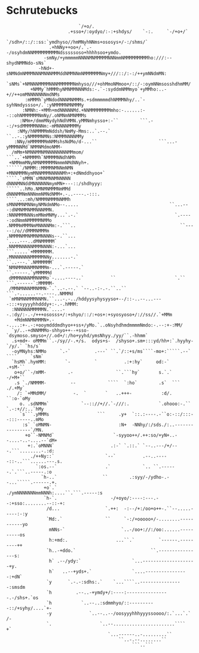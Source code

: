 # Schrutebucks

                               `/+o/.
                           .+sso+/:oydyo/:-:+shdys/    `-:.     `-/+o+/`
                       `/sdh+/::/::ss:`ymdhyso//hmMNyhNNms+ososys+/-:/shms/`
                    .+hNNy++oo+/.`.--/osyhdmNNMMMMMMMMMNdsssssoso+hhhhsoo+ymdo.
                  -smNy/+ymmmmmNNNNMNMMMMMNNNmmNMMMMMMMMMho:///:--shydNMMNdo-sNs`
                -hNd+-sNMNdmNMMMNNNMNNNMMMddNMMNNmNMMMMMMNmy+///::/:-:/++ymNNdmMN:
              `sNMs`+NMNNNMMMMNNNMMMMMMNmhyso///+ohMmoNMmoo+/::/-:oymNNmsosshdhmMM/
             +NMMy`hMMMhyNMNMMNNNMds:-.`-:syddmNMMmyo`+yMMho:..-+//++omMNNNNNNNmdNMs
           :mMMMh`yMNdodNNNMNMMMs.+sdmmmmmdhNMMMNhy/..`-syhNmdyssso+/.`:yNMMMMNMNMMMy
          :NMNh:-+MMh+mdNNNNNMd.+NNMMMMMMMMmho:-......:--::ohNMMMMMMNmNy/.oNMNmNMNMMMs
         :NMm+/dmmMNydyhNdhMMN.yMMNmhysso+:-``        ```.--:/+sdMMMMMNNNm:-mMNNNNMMMMy
        :NMy/hNMMMMmNddsh/NmMy-Mms:..`.--.`                ``..-.:yNMMMMNMNs:NMMMNNNNMMy
       :NNy/mMMMMMMmNMMshsNdMo/d-...``                       ```...-yMMMNNMd`NMMNMdmoNMM-
      /mMm+NMNNMMNMNNNNNNNNMMmom/                              ```..`+NMMMMh`NMMMMNNdhNMh
     +NMMmmMNyNMNMMMMMNmmmNMdNNyh+.                             ``````/NMMM::MMMMNMNNmNMN
    +MNNMMMNymMNNMMMNNNNNMh+:+dNmddhyoo+`                        ````.`sMMN`sMNNMNNMNNNNN
    dNNNMNNddMNNNNNNmymMN+---::/shdhyyy:                         `````..hMo.NMNMNMMMNmMMd
    dNNNMMNmNNNmmNMNdNMM+.-..----.-:::.                          ````...:mh/NMMMNMMMNNMMh
    sMNNMMNMNNmyNMNdmNMo--.....                                  ``...---:dNMNMMNMMNNNMMN.
    :NNNMMMNNNsmMNmMNMy...`.-.`                                    `.-----:odNmmNMMMMMNMMo
    .NMMMmMMMNmMNNNNMm:-.```..                                       ``-----:/o//dMMMNMMMm
    .NMMMNMMNMMNMNNNNs--.``...                                          `....---..dMNMMMMM`
    .NNMMNNNNNMMMNNNN:-...`...                                           ```.....`+MMMMMMM.
    .MNNNNNNNMMMMMNNy.......-.`                                          ``..---.`.NMMMMMM`
    `NMNMMNNNMMNMMMm-...`.-----.`                                        ``.-----.`yMMMMMd
     dMMMNNNNMMNNMMo`-....----..`          ``                      `.`` ```.------`:MMMMM-
     /MMNMNNNMMNMMN-`.`..-.--.` `--..-:-.-.``..``               ```.-......--.----..NMMMd
     `mMNMNNMMMNNMN.``...-.-../hddyysyhysyyso+--/::-..--...----:::+syyyyhhdddy+:-.-.hMMM:
      :NNNNNNMMMMMN.`....--.:dy/:-.-/+++ososss+/:+shyo/::/:+os+:+syosyoso+/://ss//.`+MMm
       +MdmNNMNMMMN+.--....:+-.-:+ooymdddmdhyo++ss+/yMo.`..oNsyhdhmdmmmmNmdo:-.--:+-:MM/
      `y/..-+dNNMMMo-shhyo++--+sso-`dsymoso.smyso+//.od+/:/ho+yyhd/ymsNhyy./yy/``.-hhmm`
      .s+md+- oMMMm``.-/sy//-.+/s.  odys+s-  /shyso+.sm+:::yd/hh+:`.hyyhy- `/y/.` `hs/s`
      -oyMNyhs:NMMo     `.-`         .---` ``.`/::+s/ms````-mo+:`````.--` ````     `sNm`
      `hsMh`.hymMM:       `-         `          .:+:hy`     od:-`                  .+sM-``
       o+o/``-/mMM-        .-                ``.```hy`       s.`.`                 -/+M+``
       .s `./NMMMM-         --            ````  `:ho`        .s`  ```             ./.+My`
        /: `+MMdMM/          -.  `       `   ..+++-           :d/.             ``:o-`oMy
         o. .sdNMMm`            `--:://+//.`-///:.           `.ohooo:-.`` `.-:+//:..`hMy
         `s```.yMMMs                  ```     .y+  `::.:----.-``o:-::/:::--:::-----..mMo
          :s` `oMNMN-                         :N+  -NNhy/:/sds./:..----------------`/MN.
           +o``-NMNMd`                      `-syyoo++/.++:so/+yN+..--....-..-....--`dM+
            +:.`oMNNN`                     .:-` `.::.` `--..---/+/---.```........-.:d:
             ./++Ny::`                   `--`          .--..-----::-..```......---.s.
               `:os.--`                  .`            `.. ``.------.`.```..-----.:o
                 `h-..`                 ``        .:syy/-/ydho-.--...`````.------.+.
                  +o`.`                        ./ymNNNNNNNmmNNNh:....``.```.-----:s
                  `h-`.                    -/+oyo/:----:---.--:+sso:........--::-+:
                   /d...                 `.++:  -:--/+:/oo+o++-.``--.....-----:-:y
                   `Md:.`                ``     `-:/+ooooo+/-........-----------yo
                    mNNs-`                     `..-/oo+://:/oo:......----------os
                    h:+md:.                  ...``.`         `------.---------++
                   `h..-+ddo.`                            ``.----------------s:
                    h` .--/ydy:`                   `...--------------------+y.
                    h`   ..--+yds+.`               `....----------------:+dN`
                   `y      `.-.-:sdhs:.`    `...````..----------------:smsdm
                   `h         .--..-+ymdy+/:----:----------------.-/shs+.`os
                   `h           `..--..:sdmmhyo/::----------::/+syhy/....`+-
                   -y              `..--..--/oosyyyhhhyyyssoooo/:.`...`.` /-
                   `.                  `..--.......................````   +`
                                          `...------..-.........``
                                              ``..-.--........``
                                                   ```..```
